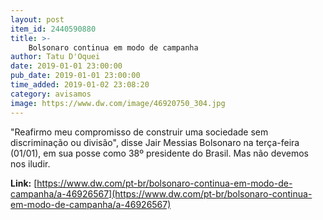 ```yaml
---
layout: post
item_id: 2440590880
title: >-
    Bolsonaro continua em modo de campanha
author: Tatu D'Oquei
date: 2019-01-01 23:00:00
pub_date: 2019-01-01 23:00:00
time_added: 2019-01-02 23:08:20
category: avisamos
image: https://www.dw.com/image/46920750_304.jpg
---
```


"Reafirmo meu compromisso de construir uma sociedade sem discriminação ou divisão", disse Jair Messias Bolsonaro na terça-feira (01/01), em sua posse como 38º presidente do Brasil. Mas não devemos nos iludir.

**Link:** [https://www.dw.com/pt-br/bolsonaro-continua-em-modo-de-campanha/a-46926567](https://www.dw.com/pt-br/bolsonaro-continua-em-modo-de-campanha/a-46926567)

